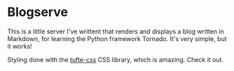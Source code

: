 # Blogserve

This is a little server I've writtent that renders and displays a blog written in Markdown, for learning the Python framework Tornado. It's very simple, but it works! 

Styling done with the [tufte-css](https://github.com/edwardtufte/tufte-css) CSS library, which is amazing. Check it out. 
